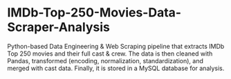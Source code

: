# IMDb-Top-250-Movies-Data-Scraper-Analysis
Python-based Data Engineering &amp; Web Scraping pipeline that extracts IMDb Top 250 movies and their full cast &amp; crew. The data is then cleaned with Pandas, transformed (encoding, normalization, standardization), and merged with cast data. Finally, it is stored in a MySQL database for analysis.
